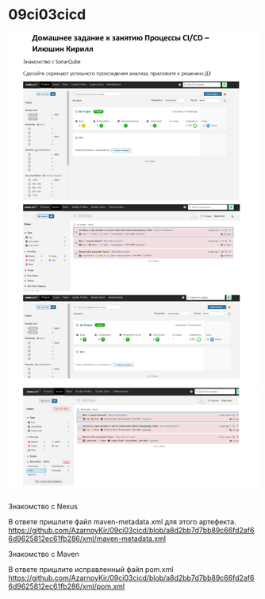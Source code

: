 # 09ci03cicd
![img](https://github.com/AzarnoyKir/09ci03cicd/blob/04f3fda9c59cd44d80bf7516fb87086e60df2ccf/img/f27ba4c02168a963cae78795fae7a9b1-0.png)
![img](https://github.com/AzarnoyKir/09ci03cicd/blob/04f3fda9c59cd44d80bf7516fb87086e60df2ccf/img/f27ba4c02168a963cae78795fae7a9b1-1.png)

Знакомство с Nexus

В ответе пришлите файл maven-metadata.xml для этого артефекта.
https://github.com/AzarnoyKir/09ci03cicd/blob/a8d2bb7d7bb89c66fd2af66d9625812ec61fb286/xml/maven-metadata.xml

Знакомство с Maven

В ответе пришлите исправленный файл pom.xml
https://github.com/AzarnoyKir/09ci03cicd/blob/a8d2bb7d7bb89c66fd2af66d9625812ec61fb286/xml/pom.xml

